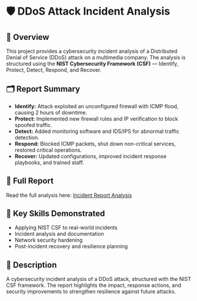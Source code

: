 # 🛡️ DDoS Attack Incident Analysis  

## 📌 Overview  
This project provides a cybersecurity incident analysis of a Distributed Denial of Service (DDoS) attack on a multimedia company. The analysis is structured using the **NIST Cybersecurity Framework (CSF)** — Identify, Protect, Detect, Respond, and Recover.  

## 🗂️ Report Summary  
- **Identify:** Attack exploited an unconfigured firewall with ICMP flood, causing 2 hours of downtime.  
- **Protect:** Implemented new firewall rules and IP verification to block spoofed traffic.  
- **Detect:** Added monitoring software and IDS/IPS for abnormal traffic detection.  
- **Respond:** Blocked ICMP packets, shut down non-critical services, restored critical operations.  
- **Recover:** Updated configurations, improved incident response playbooks, and trained staff.  

## 📄 Full Report  
Read the full analysis here: [Incident Report Analysis](./Incident%20report%20analysis.md)

## 🚀 Key Skills Demonstrated  
- Applying NIST CSF to real-world incidents  
- Incident analysis and documentation  
- Network security hardening  
- Post-incident recovery and resilience planning  

## 📌 Description  
A cybersecurity incident analysis of a DDoS attack, structured with the NIST CSF framework. The report highlights the impact, response actions, and security improvements to strengthen resilience against future attacks.  

